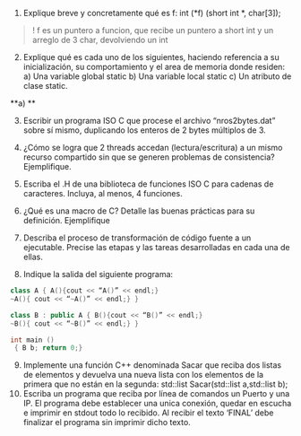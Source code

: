1)	Explique breve y concretamente qué es f:
int (*f) (short int *, char[3]);

>! f es un puntero a funcion, que recibe un puntero a short int y un arreglo de 3 char, devolviendo un int

2)	Explique qué es cada uno de los siguientes, haciendo referencia a su inicialización, su
comportamiento y el area de memoria donde residen:
a)	Una variable global static
b)	Una variable local static
c)	Un atributo de clase static.

**a) **

3)	Escribir un programa ISO C que procese el archivo “nros2bytes.dat” sobre sí mismo, duplicando los enteros de 2 bytes múltiplos de 3.

4)	¿Cómo se logra que 2 threads accedan (lectura/escritura) a un mismo recurso compartido sin que se generen problemas de consistencia? Ejemplifique.

5)	Escriba el .H de una biblioteca de funciones ISO C para cadenas de caracteres. Incluya, al menos, 4 funciones.

6)	¿Qué es una macro de C? Detalle las buenas prácticas para su definición. Ejemplifique

7)	Describa el proceso de transformación de código fuente a un ejecutable. Precise las etapas y las tareas desarrolladas en cada una de ellas.

8)	Indique la salida del siguiente programa:

```cpp
class A	{ A(){cout << “A()” << endl;}
~A(){ cout << “~A()” << endl;} }

class B : public A { B(){cout << “B()” << endl;}
~B(){ cout << “~B()” << endl;} }

int main () 
 { B b; return 0;}
```


9)	Implemente una función C++ denominada Sacar que reciba dos listas de elementos y devuelva una nueva lista con los elementos de la primera que no están en la segunda:
std::list<T> Sacar(std::list<T> a,std::list<T> b);
10)	Escriba un programa que reciba por línea de comandos un Puerto y una IP. El programa debe establecer una unica conexión, quedar en escucha e imprimir en stdout todo lo recibido. Al recibir el texto ‘FINAL’ debe finalizar el programa sin imprimir dicho texto.
